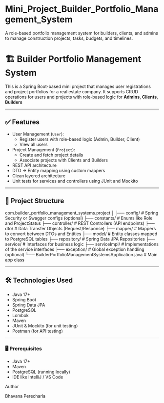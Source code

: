 # Mini_Project_Builder_Portfolio_Management_System
A role-based portfolio management system for builders, clients, and admins to manage construction projects, tasks, budgets, and timelines.

# 🏗️ Builder Portfolio Management System

This is a Spring Boot-based mini project that manages user registrations and project portfolios for a real estate company. It supports CRUD operations for users and projects with role-based logic for **Admins**, **Clients**, **Builders**

---

## ✅ Features

- User Management (`User`):
  - Register users with role-based logic (Admin, Builder, Client)
  - View all users
- Project Management (`Project`):
  - Create and fetch project details
  - Associate projects with Clients and Builders
- REST API architecture
- DTO → Entity mapping using custom mappers
- Clean layered architecture
- Unit tests for services and controllers using JUnit and Mockito

---


## 📁 Project Structure
com.builder_portfolio_management_systems.project
│
├── config/ # Spring Security or Swagger configs (optional)
├── constants/ # Enums like Role and ProjectStatus
├── controller/ # REST Controllers (API endpoints)
├── dto/ # Data Transfer Objects (Request/Response)
├── mapper/ # Mappers to convert between DTOs and Entities
├── model/ # Entity classes mapped to PostgreSQL tables
├── repository/ # Spring Data JPA Repositories
├── service/ # Interfaces for business logic
├── serviceImpl/ # Implementations of the service interfaces
├── exception/ # Global exception handling (optional)
└── BuilderPortfolioManagementSystemsApplication.java # Main app class


---

## 🛠️ Technologies Used

- Java 17+
- Spring Boot
- Spring Data JPA
- PostgreSQL
- Lombok
- Maven
- JUnit & Mockito (for unit testing)
- Postman (for API testing)

---


### 🖥️ Prerequisites

- Java 17+
- Maven
- PostgreSQL (running locally)
- IDE like IntelliJ / VS Code

Author

Bhavana Perecharla






